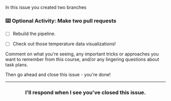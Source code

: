 In this issue you created two branches

### :keyboard: Optional Activity: Make two pull requests






- [ ] Rebuild the pipeline.

- [ ] Check out those temperature data visualizations!

Comment on what you're seeing, any important tricks or approaches you want to remember from this course, and/or any lingering questions about task plans.

Then go ahead and close this issue - you're done!

<hr><h3 align="center">I'll respond when I see you've closed this issue.</h3>

